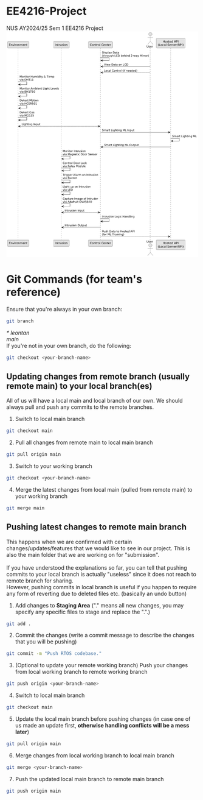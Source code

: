# EE4216-Project
NUS AY2024/25 Sem 1 EE4216 Project
![diagram](images/diagram.png)

# Git Commands (for team's reference)
Ensure that you're always in your own branch:
```bash
git branch
```
*\* leontan <br>
main* <br>
If you're not in your own branch, do the following:
```bash
git checkout <your-branch-name>
```

## Updating changes from remote branch (usually remote main) to your local branch(es)
All of us will have a local main and local branch of our own. We should always pull and push any commits to the remote branches.

1. Switch to local main branch
```bash
git checkout main
```
2. Pull all changes from remote main to local main branch
```bash
git pull origin main
```
3. Switch to your working branch
```bash
git checkout <your-branch-name>
```
4. Merge the latest changes from local main (pulled from remote main) to your working branch
```bash
git merge main
```

## Pushing latest changes to remote main branch
This happens when we are confirmed with certain changes/updates/features that we would like to see in our project. This is also the main folder that we are working on for "submission". <br>
<br> If you have understood the explanations so far, you can tell that pushing commits to your local branch is actually "useless" since it does not reach to remote branch for sharing. <br>
However, pushing commits in local branch is useful if you happen to require any form of reverting due to deleted files etc. (basically an undo button)
1. Add changes to **Staging Area** ("." means all new changes, you may specify any specific files to stage and replace the ".".)
```bash
git add .
```
2. Commit the changes (write a commit message to describe the changes that you will be pushing)
```bash
git commit -m "Push RTOS codebase."
```
3. (Optional to update your remote working branch) Push your changes from local working branch to remote working branch
```bash
git push origin <your-branch-name>
```
4. Switch to local main branch
```bash
git checkout main
```
5. Update the local main branch before pushing changes (in case one of us made an update first, **otherwise handling conflicts will be a mess later**)
```bash
git pull origin main
```
6. Merge changes from local working branch to local main branch
```bash
git merge <your-branch-name>
```
7. Push the updated local main branch to remote main branch
```bash
git push origin main
```